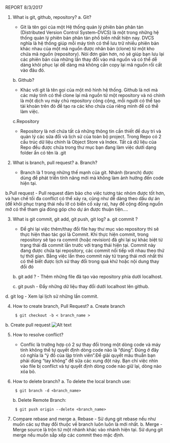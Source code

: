 
REPORT 8/3/2017

1. What is git, github, repository?
	   a. Git?
	- Git là tên gọi của một Hệ thống quản lý phiên bản phân tán (Distributed Version Control System–DVCS) là một trong những hệ thống quản lý phiên bản phân tán phổ biến nhất hiện nay. DVCS nghĩa là hệ thống giúp mỗi máy tính có thể lưu trữ nhiều phiên bản khác nhau của một mã nguồn được nhân bản (clone) từ một kho chứa mã nguồn (repository). Nói đơn giản hơn, nó sẽ giúp bạn lưu lại các phiên bản của những lần thay đổi vào mã nguồn và có thể dễ dàng khôi phục lại dễ dàng mà không cần copy lại mã nguồn rồi cất vào đâu đó.
	
	b. Github?
	- Khác với git là tên gọi của một mô hình hệ thống. Github là nơi mà các máy tính có thể clone lại mã nguồn từ một repository và nó chính là một dịch vụ máy chủ repository công cộng, mỗi người có thể tạo tài khoản trên đó để tạo ra các kho chứa của riêng mình để có thể làm việc.

	c.Repository
	- 	Repository là nơi chứa tất cả những thông tin cần thiết để duy trì và quản lý các sửa đổi và lịch sử của toàn bộ project. Trong Repo có 2 cấu trúc dữ liệu chính là Object Store và Index. Tất cả dữ liệu của Repo đều được chứa trong thư mục bạn đang làm việc dưới dạng folder ẩn có tên là .git
2. What is branch, pull request?
	a. Branch?
	- Branch là 1 trong những thế mạnh của git. Nhánh (branch) được dùng để phát triển tính năng mới mà không làm ảnh hưởng đến code hiện tại.
	
  b.Pull request
    - Pull request đảm bảo cho việc tương tác nhóm được tốt hơn, và hạn chế tối đa conflict có thể xảy ra, cũng như dễ dàng theo dấu dự án (để khôi phục trạng thái nếu lỡ có biến cố xảy ra), hay để cộng đồng nguồn mở có thể tham gia đóng góp cho dự án được thuận tiện....
    
3. What is git commit, git add, git push, git log? 
	a. git commit  ?
    - Để ghi lại việc thêm/thay đổi file hay thư mục vào repository thì sẽ thực hiện thao tác gọi là Commit. Khi thực hiện commit, trong repository sẽ tạo ra commit (hoặc revision) đã ghi lại sự khác biệt từ trạng thái đã commit lần trước với trạng thái hiện tại. Commit này đang được chứa tại repository, các commit nối tiếp với nhau theo thứ tự thời gian. Bằng việc lần theo commit này từ trạng thái mới nhất thì có thể biết được lịch sử thay đổi trong quá khứ hoặc nội dung thay đổi đó
    
   b. git add ?
	   - Thêm những file đã tạo vào repository phía dưới localhost.
	  
   c. git push
	   - Đẩy những dữ liệu thay đổi dưới localhost lên github.
	   
  d. git log
	   - Xem lại lịch sử những lần commit.
	   
4. How to create branch, Pull Request?
  a. Create branch
  
		$ git checkout -b < branch_name >
	   
  b. Create pull request
  ![Alt text](./1488967998173.png)
  
5. How to resolve conflict?
	- Conflic là trường hợp có 2 sự thay đổi trong một dòng code và máy tính không thể tự quyết định dòng code nào là “đúng”. Đúng ở đây có nghĩa là “ý đồ của lập trình viên”.Để giải quyết mâu thuẫn bạn phải dùng “tay không” để sữa các xung đột này. Bạn chỉ việc nhìn vào file bị conflict và tự quyết định dòng code nào giữ lại, dòng nào xóa bỏ.
  	  
6. How to delete branch?
  a. To delete the local branch use:	
  	
		$ git branch -d <branch_name>

	  b. Delete Remote Branch:
  	
		$ git push origin --delete <branch_name>
7. Compare rebase and merge
  a. Rebase
  	   -   Sử dụng git rebase nếu như  muốn các sự thay đổi thuộc về branch luôn luôn là mới nhất.
    b. Merge
	   - Merge source là trộn từ một nhánh khác vào nhánh hiện tại. Sử dụng git merge nếu muốn sắp xếp các commit theo mặc định.


